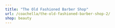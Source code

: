 ```yaml
---
title: "The Old Fashioned Barber Shop"
url: /coachella/the-old-fashioned-barber-shop-2/
shop: beauty
---
```


